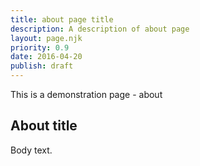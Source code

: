 ```yaml
---
title: about page title
description: A description of about page
layout: page.njk
priority: 0.9
date: 2016-04-20
publish: draft
---
```


This is a demonstration page - about

## About title
Body text.